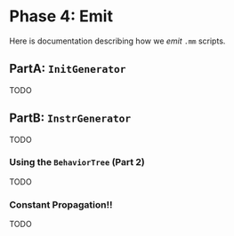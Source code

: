 # Phase 4: Emit #

Here is documentation describing how we _emit_ `.mm` scripts.

## PartA: `InitGenerator` ##

TODO

## PartB: `InstrGenerator` ##

TODO

### Using the `BehaviorTree` (Part 2) ###

TODO

### Constant Propagation!! ###

TODO
